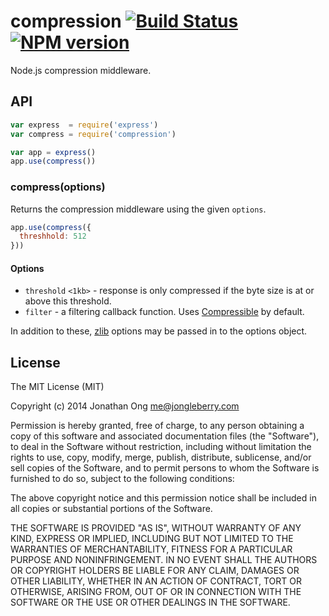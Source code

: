 # compression [![Build Status](https://travis-ci.org/expressjs/compression.svg)](https://travis-ci.org/expressjs/compression) [![NPM version](https://badge.fury.io/js/compression.svg)](http://badge.fury.io/js/compression)

Node.js compression middleware.

## API

```js
var express  = require('express')
var compress = require('compression')

var app = express()
app.use(compress())
```

### compress(options)

Returns the compression middleware using the given `options`.

```js
app.use(compress({
  threshhold: 512
}))
```

#### Options

- `threshold` `<1kb>` - response is only compressed if the byte size is at or above this threshold.
- `filter` - a filtering callback function. Uses [Compressible](https://github.com/expressjs/compressible) by default.

In addition to these, [zlib](http://nodejs.org/api/zlib.html) options may be passed in to the options object.

## License

The MIT License (MIT)

Copyright (c) 2014 Jonathan Ong me@jongleberry.com

Permission is hereby granted, free of charge, to any person obtaining a copy
of this software and associated documentation files (the "Software"), to deal
in the Software without restriction, including without limitation the rights
to use, copy, modify, merge, publish, distribute, sublicense, and/or sell
copies of the Software, and to permit persons to whom the Software is
furnished to do so, subject to the following conditions:

The above copyright notice and this permission notice shall be included in
all copies or substantial portions of the Software.

THE SOFTWARE IS PROVIDED "AS IS", WITHOUT WARRANTY OF ANY KIND, EXPRESS OR
IMPLIED, INCLUDING BUT NOT LIMITED TO THE WARRANTIES OF MERCHANTABILITY,
FITNESS FOR A PARTICULAR PURPOSE AND NONINFRINGEMENT. IN NO EVENT SHALL THE
AUTHORS OR COPYRIGHT HOLDERS BE LIABLE FOR ANY CLAIM, DAMAGES OR OTHER
LIABILITY, WHETHER IN AN ACTION OF CONTRACT, TORT OR OTHERWISE, ARISING FROM,
OUT OF OR IN CONNECTION WITH THE SOFTWARE OR THE USE OR OTHER DEALINGS IN
THE SOFTWARE.
